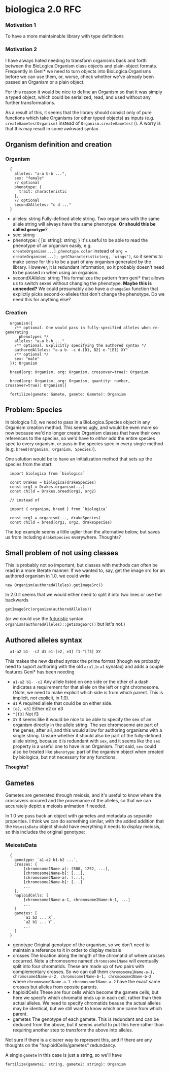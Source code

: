# biologica 2.0 RFC

### Motivation 1

To have a more maintainable library with type definitions

### Motivation 2

I have always hated needing to transform organisms back and forth between the
BioLogica.Organism class objects and plain-object formats. Frequently in Geni*
we need to turn objects into BioLogica.Organisms before we can use them, or,
worse, check whether we've already been passed an Organism or a plain object.

For this reason it would be nice to define an Organism so that it was simply a
typed object, which could be serialized, read, and used without any further
transformations.

As a result of this, it seems that the library should consist only of pure
functions which take Organisms (or other typed objects) as inputs (e.g.
`createGametes(Organism)` instead of `Organism.createGametes()`). A worry is that
this may result in some awkward syntax.

## Organism definition and creation

### Organism
```
  {
    alleles: "a-a b-b ...",
    sex: "female"
    // optional
    phenotype: {
      trait: characteristic
    },
    // optional
    secondXAlleles: "c d ..."
  }
```

* alleles: string
   Fully-defined allele string. Two organisms with the same allele string will always
   have the same phenotype. **Or should this be called `genotype`**?
* sex: string
* phenotype: { [s: string]: string; }
   It's useful to be able to read the phenotype of an organism easily, e.g.
   `createOrganism(...).phenotype.color` instead of
   `org = createOrganism(...); getCharacteristic(org, 'wings')`, so it seems to make
   sense for this to be a part of any organism generated by the library. However, it
   is redundant information, so it probably doesn't need to be passed in when using
   an organism.
* secondXAlleles: string
   This formalizes the pattern from geni* that allows us to switch sexes without changing the
   phenotype. **Maybe this is unneeded?** We could presumably also have a `changeSex` function
   that explictly picks second-x-alleles that don't change the phenotype. Do we need this for
   anything else?

### Creation
```
  organism({
    /** optional. One would pass in fully-specified alleles when re-generating
      phenotypes */
    alleles: "a-a b-b ..."
    /** optional. Explicitly specifying the authored syntax */
    authoredAlleles: "a-a b- -c d-[D1, D2] e-^[E1] XY"
    /** optional */
    sex: "male"
  }): Organism

  breed(org: Organism, org: Organism, crossover=true): Organism

  breed(org: Organism, org: Organism, quantity: number, crossover=true): Organism[]

  fertilize(gamete: Gamete, gamete: Gamete): Organism
```

## Problem: Species

In biologica 1.0, we need to pass in a BioLogica.Species object in any Organism creation
method. This seems ugly, and would be even more so now because we'd no longer create
Organism classes that have their own references to the species, so we'd have to *either*
add the entire species spec to every organism, *or* pass in the species spec in every
single method (e.g. `breed(Organism, Organism, Species)`).

One solution would be to have an initialization method that sets up the species from the start:

```
  import biologica from `biologica`

  const Drakes = biologica(drakeSpecies)
  const org1 = Drakes.organism(...)
  const child = Drakes.breed(org1, org2)

  // instead of

  import { organism, breed } from `biologica`

  const org1 = organism(..., drakeSpecies)
  const child = breed(org1, org2, drakeSpecies)
```
The top example seems a little uglier than the alternative below, but saves us from
including `drakeSpecies` everywhere. Thoughts?

## Small problem of not using classes

This is probably not so important, but classes with methods can often be read in a
more literate manner: If we wanted to, say, get the image src for an authored organism
in 1.0, we could write

`new Organism(authoredAlleles).getImageSrc()`

In 2.0 it seems that we would either need to split it into two lines or use the backwards

`getImageSrc(organism(authoredAlleles))`

(or we could use the [futuristic](https://github.com/jussi-kalliokoski/trine/blob/5b735cbfb6b28ae94bac0446d9ecd5ce51fb149b/README.md) syntax `organism(authoredAlleles)::getImageSrc()` but
let's not.)

## Authored alleles syntax

```
  a1-a2 b1- -c2 d1 e1-[e2, e3] f1-^[f3] XY
```

This makes the new dashed syntax the prime format (though we probably need to suport authoring
with the old `a:a1,b:a1` synatax) and adds a couple features Geni* has been needing

 * `a1-a2 b1- -c2`
   Any allele listed on one side or the other of a dash indicates a requirement for that
   allele on the left or right chromosome. (Note, we need to make explicit which side is
  from which parent. This is implicit, not explicit, in 1.0).
* `d1`
  A required allele that could be on either side.
* `[e2, e3]`
  Either e2 or e3
* `^[f3]`
   Not f3
* `XY`
  It seems like it would be nice to be able to specify the sex of an organism directly in the
  allele string. The sex chromosome are part of the genes, after all, and this would allow for
  authoring organisms with a single string. Unsure whether it should also be part of the
  fully-defined allele string, because it is redundant with `sex`, and it seems like the `sex`
  property is a useful one to have in an Organism. That said, `sex` could also be treated
  like `phenotype`: part of the organism object when created by biologica, but not necessary
  for any functions.

**Thoughts?**

## Gametes

Gametes are generated through meiosis, and it's useful to know where the crossovers occured
and the provenance of the alleles, so that we can accurately depict a meiosis animation if
needed.

In 1.0 we pass back an object with gametes and metadata as separate properties. I think we can do something similar, with the added addition that the `MeiosisData` object should have everything it needs to display meiosis, so this includes the original genotype:

### MeiosisData

```
  {
    genotype: `a1-a2 b1-b2 ...`,
    crosses: {
        [chromosome1Name-a]: [500, 1252, ...],
        [chromosome1Name-b]: [...],
        [chromosome2Name-a]: [...],
        [chromosome2Name-b]: [...]
        ...
    },
    haploidCells: [
        [chromosome1Name-a-1, chromosome2Name-b-1, ...]
        ...
    ]
    gametes: [
        `a1 b2 ... X`,
        `a2 b1 ... Y`,
        ...
    ]
  }
```

* genotype
  Original genotype of the organism, so we don't need to maintain a reference to it in
  order to display meiosis
* crosses
  The location along the length of the chromatid of where crosses occurred. Note a chromosome
  named `chromosome1Name` will eventually split into four chromatids. These are made up of
  two pairs with complementary crosses. So we can call them `chromosome1Name-a-1,
  chromosome1Name-a-2, chromosome1Name-b-1, chromosome1Name-b-2` where `chromosome1Name-a-1
  chromosome1Name-a-2` have the exact same crosses but alleles from oposite parents.
* haploidCells
  These are four cells which become the gamete cells, but here we specify which chromatid
  ends up in each cell, rather than their actual alleles. We need to specify chromatids
  beause the actual alleles may be identical, but we still want to know which one came
  from which parent.
* gametes
  The genotype of each gamete. This is redundant and can be deduced from the above, but it
  seems useful to put this here rather than requiring another step to transform the above into
  alleles.

Not sure if there is a clearer way to represent this, and if there are any thoughts on the
"haploidCells/gametes" redundancy.

A single `gamete` in this case is just a string, so we'll have

```
fertilize(gamete1: string, gamete2: string): Organism
```

